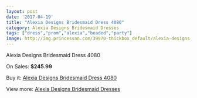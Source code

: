 ```yaml
---
layout: post
date: '2017-04-19'
title: "Alexia Designs Bridesmaid Dress 4080"
category: Alexia Designs Bridesmaid Dresses
tags: ["dress","prom","alexia","beaded","party"]
image: http://img.princessan.com/39970-thickbox_default/alexia-designs-bridesmaid-dress-4080.jpg
---
```

Alexia Designs Bridesmaid Dress 4080

On Sales: **$245.99**
<a href="https://www.princessan.com/en/18669-alexia-designs-bridesmaid-dress-4080.html"><amp-img layout="responsive" width="600" height="600" src="//img.princessan.com/39970-thickbox_default/alexia-designs-bridesmaid-dress-4080.jpg" alt="Alexia Designs Bridesmaid Dress 4080 0" /></a>

Buy it: [Alexia Designs Bridesmaid Dress 4080](https://www.princessan.com/en/18669-alexia-designs-bridesmaid-dress-4080.html "Alexia Designs Bridesmaid Dress 4080")

View more: [Alexia Designs Bridesmaid Dresses](https://www.princessan.com/en/172- "Alexia Designs Bridesmaid Dresses")
